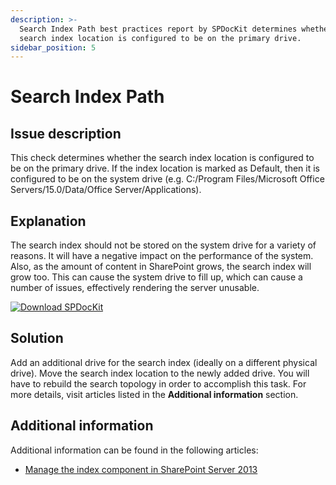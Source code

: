 ```yaml
---
description: >-
  Search Index Path best practices report by SPDocKit determines whether the
  search index location is configured to be on the primary drive.
sidebar_position: 5
---
```


# Search Index Path

## Issue description

This check determines whether the search index location is configured to be on the primary drive. If the index location is marked as Default, then it is configured to be on the system drive (e.g. C:/Program Files/Microsoft Office Servers/15.0/Data/Office Server/Applications).

## Explanation

The search index should not be stored on the system drive for a variety of reasons. It will have a negative impact on the performance of the system. Also, as the amount of content in SharePoint grows, the search index will grow too. This can cause the system drive to fill up, which can cause a number of issues, effectively rendering the server unusable.

[![Download SPDocKit](/img/spdockit-download.png)](http://bit.ly/2US0Zna)

## Solution

Add an additional drive for the search index (ideally on a different physical drive). Move the search index location to the newly added drive. You will have to rebuild the search topology in order to accomplish this task. For more details, visit articles listed in the **Additional information** section.

## Additional information

Additional information can be found in the following articles:

* [Manage the index component in SharePoint Server 2013](https://technet.microsoft.com/en-us/library/jj862355.aspx)
